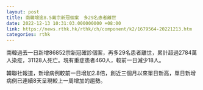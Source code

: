 ```yaml
---
layout: post
title: 南韓增逾8.5萬宗新冠個案　多29名患者離世
date: 2022-12-13 10:31:03.000000000 +08:00
link: https://news.rthk.hk/rthk/ch/component/k2/1679564-20221213.htm
categories: rthk
---
```


南韓過去一日新增86852宗新冠確診個案，再多29名患者離世，累計超過2784萬人染疫，31128人死亡。現有重症患者460人，較前一日減少18人。

韓聯社報道，新增病例較前一日增加2.8倍，創近三個月以來單日新高，單日新增病例已連續8天呈現較上一周增加的趨勢。
